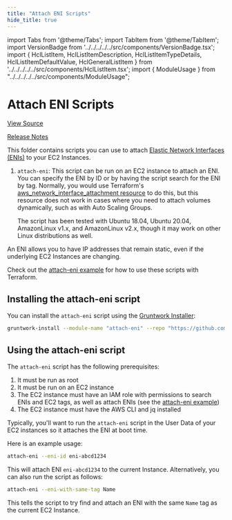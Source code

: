 ```yaml
---
title: "Attach ENI Scripts"
hide_title: true
---
```


import Tabs from '@theme/Tabs';
import TabItem from '@theme/TabItem';
import VersionBadge from '../../../../../src/components/VersionBadge.tsx';
import { HclListItem, HclListItemDescription, HclListItemTypeDetails, HclListItemDefaultValue, HclGeneralListItem } from '../../../../../src/components/HclListItem.tsx';
import { ModuleUsage } from "../../../../../src/components/ModuleUsage";

<VersionBadge repoTitle="Module Server" version="0.15.7" lastModifiedVersion="0.15.4"/>

# Attach ENI Scripts

<a href="https://github.com/gruntwork-io/terraform-aws-server/tree/v0.15.7/modules/attach-eni" className="link-button" title="View the source code for this module in GitHub.">View Source</a>

<a href="https://github.com/gruntwork-io/terraform-aws-server/releases/tag/v0.15.4" className="link-button" title="Release notes for only versions which impacted this module.">Release Notes</a>

This folder contains scripts you can use to attach [Elastic Network Interfaces
(ENIs)](http://docs.aws.amazon.com/AWSEC2/latest/UserGuide/using-eni.html) to your EC2 Instances.

1.  `attach-eni`: This script can be run on an EC2 instance to attach an ENI. You can specify the ENI by ID or by having
    the script search for the ENI by tag. Normally, you would use Terraform's [aws_network_interface_attachment
    resource](https://www.terraform.io/docs/providers/aws/r/network_interface_attachment.html) to do this, but this
    resource does not work in cases where you need to attach volumes dynamically, such as with Auto Scaling Groups.

    The script has been tested with Ubuntu 18.04, Ubuntu 20.04, AmazonLinux v1.x, and AmazonLinux v2.x, though
    it may work on other Linux distributions as well.

An ENI allows you to have IP addresses that remain static, even if the underlying EC2 Instances are changing.

Check out the [attach-eni example](https://github.com/gruntwork-io/terraform-aws-server/tree/v0.15.7/examples/attach-eni) for how to use these scripts with Terraform.

## Installing the attach-eni script

You can install the `attach-eni` script using the [Gruntwork Installer](https://github.com/gruntwork-io/gruntwork-installer):

```bash
gruntwork-install --module-name "attach-eni" --repo "https://github.com/gruntwork-io/terraform-aws-server" --tag "0.1.10"
```

## Using the attach-eni script

The `attach-eni` script has the following prerequisites:

1.  It must be run as root
2.  It must be run on an EC2 instance
3.  The EC2 instance must have an IAM role with permissions to search ENIs and EC2 tags, as well as attach ENIs (see the
    [attach-eni example](https://github.com/gruntwork-io/terraform-aws-server/tree/v0.15.7/examples/attach-eni))
4.  The EC2 instance must have the AWS CLI and jq installed

Typically, you'll want to run the `attach-eni` script in the User Data of your EC2 instances so it attaches the ENI at
boot time.

Here is an example usage:

```bash
attach-eni --eni-id eni-abcd1234
```

This will attach ENI `eni-abcd1234` to the current Instance. Alternatively, you can also run the script as follows:

```bash
attach-eni --eni-with-same-tag Name
```

This tells the script to try find and attach an ENI with the same `Name` tag as the current EC2 Instance.


<!-- ##DOCS-SOURCER-START
{
  "originalSources": [
    "https://github.com/gruntwork-io/terraform-aws-server/tree/v0.15.7/modules/attach-eni/readme.md",
    "https://github.com/gruntwork-io/terraform-aws-server/tree/v0.15.7/modules/attach-eni/variables.tf",
    "https://github.com/gruntwork-io/terraform-aws-server/tree/v0.15.7/modules/attach-eni/outputs.tf"
  ],
  "sourcePlugin": "module-catalog-api",
  "hash": "4009b552accdb69c60447355e179d9f0"
}
##DOCS-SOURCER-END -->
